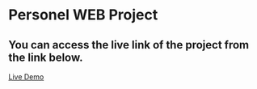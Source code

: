 # Personel WEB Project

## You can access the live link of the project from the link below.

[Live Demo](https://venerable-starlight-1d3f97.netlify.app/html%20dosyalar%C4%B1/hakkimda)

